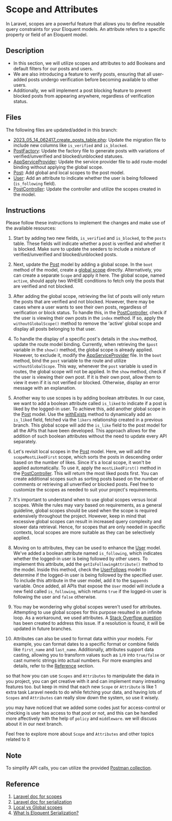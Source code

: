 # Scope and Attributes

In Laravel, scopes are a powerful feature that allows you to define reusable query constraints for your Eloquent models. An attribute refers to a specific property or field of an Eloquent model.

## Description

- In this section, we will utilize scopes and attributes to add Booleans and default filters for our posts and users.
- We are also introducing a feature to verify posts, ensuring that all user-added posts undergo verification before becoming available to other users.
- Additionally, we will implement a post blocking feature to prevent blocked posts from appearing anywhere, regardless of verification status.

## Files

The following files are updated/added in this branch:

- [2023_05_14_062417_create_posts_table.php](database/migrations/2023_05_14_062417_create_posts_table.php): Update the migration file to include new columns like `is_verified` and `is_blocked`.
- [PostFactory](database/factories/PostFactory.php): Update the factory file to generate posts with variations of verified/unverified and blocked/unblocked statuses.
- [AppServiceProvider](app/Providers/AppServiceProvider.php): Update the service provider file to add route-model binding without applying the global scope.
- [Post](app/Models/Post.php): Add global and local scopes to the post model.
- [User](app/Models/UserFollows.php): Add an attribute to indicate whether the user is being followed (`is_following` field).
- [PostController](app/Http/Controllers/Api/v1/PostController.php): Update the controller and utilize the scopes created in the model.

## Instructions

Please follow these instructions to implement the changes and make use of the available resources:

1. Start by adding two new fields, `is_verified` and `is_blocked`, to the `posts` table. These fields will indicate whether a post is verified and whether it is blocked. Make sure to update the seeders to include a mixture of verified/unverified and blocked/unblocked posts.

2. Next, update the [Post](app/Models/Post.php) model by adding a global scope. In the `boot` method of the model, create a [global scope](https://laravel.com/docs/5.7/eloquent#global-scopes) directly. Alternatively, you can create a separate `Scope` and apply it here. The global scope, named `active`, should apply two WHERE conditions to fetch only the posts that are verified and not blocked.

3. After adding the global scope, retrieving the list of posts will only return the posts that are verified and not blocked. However, there may be cases where a user wants to see their own posts, regardless of verification or block status. To handle this, in the [PostController](app/Http/Controllers/Api/v1/PostController.php), check if the user is viewing their own posts in the `index` method. If so, apply the `withoutGlobalScope()` method to remove the 'active' global scope and display all posts belonging to that user.

4. To handle the display of a specific post's details in the `show` method, update the route model binding. Currently, when retrieving the `$post` variable in the `show()` method, the global scope is already applied. However, to exclude it, modify the [AppServiceProvider](app/Providers/AppServiceProvider.php) file. In the `boot` method, bind the `post` variable to the route and utilize `withoutGlobalScope`. This way, whenever the `post` variable is used in routes, the global scope will not be applied. In the `show` method, check if the user is viewing their own post. If it is their own post, allow them to view it even if it is not verified or blocked. Otherwise, display an error message with an explanation.

5. Another way to use scopes is by adding boolean attributes. In our case, we want to add a boolean attribute called `is_liked` to indicate if a post is liked by the logged-in user. To achieve this, add another global scope in the [Post](app/Models/Post.php) model. Use the [withExists](https://laravel.com/docs/10.x/eloquent-relationships#other-aggregate-functions) method to dynamically add an `is_liked` field, fetched via the `likers` relationship created in a previous branch. This global scope will add the `is_like` field to the post model for all the APIs that have been developed. This approach allows for the addition of such boolean attributes without the need to update every API separately.

6. Let's revisit local scopes in the [Post](app/Models/Post.php) model. Here, we will add the `scopeMostLikedFirst` scope, which sorts the posts in descending order based on the number of likes. Since it's a local scope, it won't be applied automatically. To use it, apply the `mostLikedFirst()` method in the [PostController](app/Http/Controllers/Api/v1/PostController.php). This will return the most liked posts first. You can create additional scopes such as sorting posts based on the number of comments or retrieving all unverified or blocked posts. Feel free to customize the scopes as needed to suit your project's requirements.

7. It's important to understand when to use global scopes versus local scopes. While the rules may vary based on requirements, as a general guideline, global scopes should be used when the scope is required extensively throughout the project. However, keep in mind that excessive global scopes can result in increased query complexity and slower data retrieval. Hence, for scopes that are only needed in specific contexts, local scopes are more suitable as they can be selectively applied.

8. Moving on to attributes, they can be used to enhance the [User](app/Models/User.php) model. We've added a boolean attribute named `is_following`, which indicates whether the logged-in user is being followed by other users. To implement this attribute, add the `getIsFollowingAttribute()` method to the model. Inside this method, check the [UserFollows](app/Models/UserFollows.php) model to determine if the logged-in user is being followed by the specified user. To include this attribute in the user model, add it to the `$appends` variable. Once added, all APIs that expose the `User` model will include a new field called `is_following`, which returns `true` if the logged-in user is following the user and `false` otherwise.

9. You may be wondering why global scopes weren't used for attributes. Attempting to use global scopes for this purpose resulted in an infinite loop. As a workaround, we used attributes. A [Stack Overflow question](https://stackoverflow.com/questions/76598897/laravel-global-scope-using-global-scope-on-user-model-with-auth-in-it) has been created to address this issue. If a resolution is found, it will be updated in future branches.

10. Attributes can also be used to format data within your models. For example, you can format dates to a specific format or combine fields like `first_name` and `last_name`. Additionally, attributes support data casting, allowing you to transform values such as `1/0` into `true/false` or cast numeric strings into actual numbers. For more examples and details, refer to the [Reference](Reference) section.

so that how you can use `Scopes` and `Attributes` to manipulate the data in you project, you can get creative with it and can implement many intreating features too. but keep in mind that each new `Scope` or `Attribute` is like 1 extra task Laravel needs to do while fetching your data, and having lots of `Scopes` and `Attributes` can really slow down the system, so use it wisely.

you may have noticed that we added some codes just for access-control or checking is user has access to that post or not, and this can be handled more affectively with the help of `policy` and `middleware`. we will discuss about it in our next branch.

Feel free to explore more about `Scope` and `Attributes` and other topics related to it

## Note

To simplify API calls, you can utilize the provided [Postman collection](https://elements.getpostman.com/redirect?entityId=13692349-4c7deece-f174-43a3-adfa-95e6cf36792b&entityType=collection).

## Reference
1. [Laravel doc for scopes](https://laravel.com/docs/5.7/eloquent#query-scopes)
2. [Laravel doc for serialization](https://laravel.com/docs/5.7/eloquent-serialization#introduction)
3. [Local vs Global scopes](https://elishaukpongson.medium.com/laravel-scope-an-introduction-87ec5acc39e#:~:text=Difference%20between%20local%20and%20global,all%20queries%20on%20that%20model.)
4. [What Is Eloquent Serialization?](https://www.youtube.com/watch?v=kJL-kq-LCAA)
